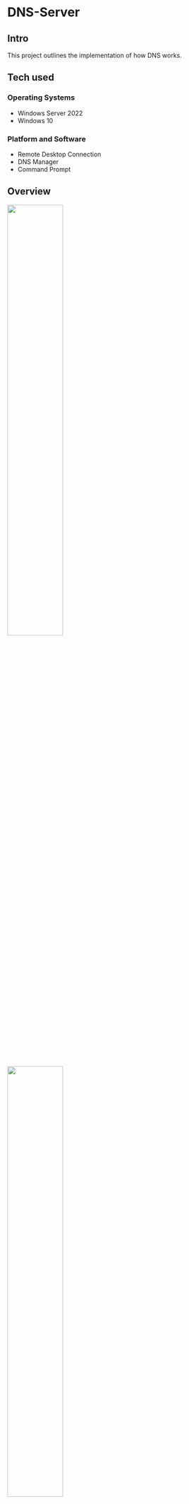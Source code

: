 # DNS-Server

## Intro

This project outlines the implementation of how DNS works.

## Tech used

### Operating Systems

- Windows Server 2022
- Windows 10

### Platform and Software

- Remote Desktop Connection
- DNS Manager
- Command Prompt

## Overview

<img src="images/fail.png" width=50%>
<img src="images/overview.png" width=50%>

## Configuration Steps
###### top
- [Section 1: A-Record](#section-1-a-record)
- [Section 2: Local DNS Cache](#section-2-local-dns-cache)
- [Section 3: CNAME](#section-3-cname)
- [Bonus Section: Root Hints](#bonus-section-root-hints)

### Section 1: A-Record

Create A-Record

- Log into DC-1 -> Server Manager -> Tools -> DNS -> Forward Lookup Zone -> mydomain.com -> right click black space -> ***New Host (A or AAAA)*** -> Name -> type mainframe -> IP Address -> 10.0.0.4 -> Add Host 
<img src="images/newhost.png">

Ping "mainframe" and check status

- Log into Client-1 -> open command prompt as administrator -> type ping mainframe -> type nslookup mainframe / type ipconfig /displaydns
<img src="images/pingmainframe.png">

### Section 2: Local DNS Cache
[back to top](#top)

Change "mainframe" IP address

- Back to DC-1 -> double click "mainframe" -> IP Address -> type 8.8.8.8 -> OK
<img src="images/8888.png">

Ping "mainframe" and refresh the status

- Go to Client-1 -> ping "mainframe" -> still ***pinging the old IP address 10.0.0.4*** -> type ipconfig /flushdns -> ping "mainframe" again -> check status
<img src="images/flushdns.png">
<img src="images/displaydns.png">

### Section 3: CNAME
[back to top](#top)

Ping "search"

- Continue in Client-1 / (ctrl+r -> type cmd) -> ping "search"
<img src="images/search.png">

Create CNAME

- Back to DC-1 -> Server Manager -> Tools -> DNS -> Forward Lookup Zone -> mydomain.com -> right click black space -> ***New Alias (CNAME)*** -> Alias name (uses parent domain if left blank) -> type search -> Fully qualified domain name (FQDN) for target host -> www.google.com -> OK
<img src="images/cname.png">

Ping "search" and check status

- Back to Client-1 -> ping "search" -> type ipconfig /displaydns
<img src="images/pingsearch.png">

### Bonus Section: Root Hints

- Since ***Client-1 is solely rely on DC-1*** to resolve all domain name queries but DC-1 only have 3 domain name (dc-1, mainframe, search)
- When you're browsing 1 website, check local DNS cache (Section 2) and there are ***bunch of random domains instead of your single website URL only***
- So behind the scene, that's what Root Hints come into place to resolve the issue
<img src="images/roothints.png">

:warning:Last but not least, please don't forget to clean up your Azure resource groups as ***you can incur charges*** that use up your $200 free credits!

## Credits
[back to top](#top)

- Josh Madakor [link](https://github.com/joshmadakor1)